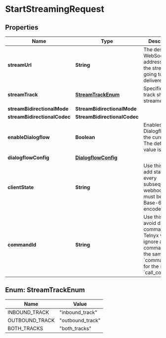 

# StartStreamingRequest


## Properties

| Name | Type | Description | Notes |
|------------ | ------------- | ------------- | -------------|
|**streamUrl** | **String** | The destination WebSocket address where the stream is going to be delivered. |  [optional] |
|**streamTrack** | [**StreamTrackEnum**](#StreamTrackEnum) | Specifies which track should be streamed. |  [optional] |
|**streamBidirectionalMode** | **StreamBidirectionalMode** |  |  [optional] |
|**streamBidirectionalCodec** | **StreamBidirectionalCodec** |  |  [optional] |
|**enableDialogflow** | **Boolean** | Enables Dialogflow for the current call. The default value is false. |  [optional] |
|**dialogflowConfig** | [**DialogflowConfig**](DialogflowConfig.md) |  |  [optional] |
|**clientState** | **String** | Use this field to add state to every subsequent webhook. It must be a valid Base-64 encoded string. |  [optional] |
|**commandId** | **String** | Use this field to avoid duplicate commands. Telnyx will ignore any command with the same &#x60;command_id&#x60; for the same &#x60;call_control_id&#x60;. |  [optional] |



## Enum: StreamTrackEnum

| Name | Value |
|---- | -----|
| INBOUND_TRACK | &quot;inbound_track&quot; |
| OUTBOUND_TRACK | &quot;outbound_track&quot; |
| BOTH_TRACKS | &quot;both_tracks&quot; |



